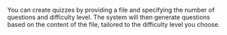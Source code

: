 You can create quizzes by providing a file and specifying the number of questions and difficulty level. The system will then generate questions based on the content of the file, tailored to the difficulty level you choose.
